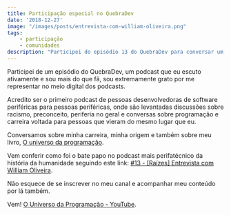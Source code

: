```yaml
---
title: Participação especial no QuebraDev
date: '2018-12-27'
image: "/images/posts/entrevista-com-william-oliveira.png"
tags:
    - participação
    - comunidades
description: "Participei do episódio 13 do QuebraDev para conversar um pouco sobre minha carreira, minha origem e falar do livro O Universo da Programação"
---
```

Participei de um episódio do QuebraDev, um podcast que eu escuto ativamente e sou mais do que fã, sou extremamente grato por me representar no meio digital dos podcasts.

Acredito ser o primeiro podcast de pessoas desenvolvedoras de software periféricas para pessoas periféricas, onde são levantadas discussões sobre racismo, preconceito, periferia no geral e conversas sobre programação e carreira voltada para pessoas que vieram do mesmo lugar que eu.

Conversamos sobre minha carreira, minha origem e também sobre meu livro, [O universo da programação](https://hipsters.tech/comeco-de-carreira/).

Vem conferir como foi o bate papo no podcast mais perifatécnico da história da humanidade seguindo este link: [#13 - [Raízes] Entrevista com William Oliveira](https://quebradev.com.br/entrevista-com-william-oliveira/).

Não esquece de se inscrever no meu canal e acompanhar meu conteúdo por lá também.

Vem! [O Universo da Programação - YouTube](https://www.youtube.com/channel/UCWrqsnPLl6aRX0ECUmPaZEw).
